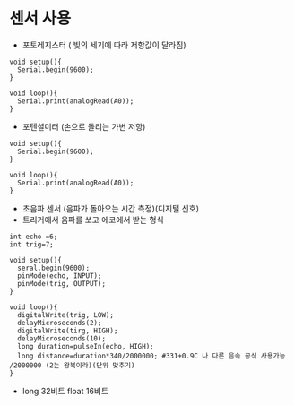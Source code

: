 # 센서 사용
- 포토레지스터 ( 빛의 세기에 따라 저항값이 달라짐)
```
void setup(){
  Serial.begin(9600);
}

void loop(){
  Serial.print(analogRead(A0));
}

```

- 포텐셜미터 (손으로 돌리는 가변 저항)
```
void setup(){
  Serial.begin(9600);
}

void loop(){
  Serial.print(analogRead(A0));
}
```

- 초음파 센서 (음파가 돌아오는 시간 측정)(디지털 신호)
- 트리거에서 음파를 쏘고 에코에서 받는 형식
```
int echo =6;
int trig=7;

void setup(){
  seral.begin(9600);     
  pinMode(echo, INPUT);
  pinMode(trig, OUTPUT);
}

void loop(){
  digitalWrite(trig, LOW);
  delayMicroseconds(2);
  digitalWrite(tirg, HIGH);
  delayMicroseconds(10);
  long duration=pulseIn(echo, HIGH);
  long distance=duration*340/2000000; #331+0.9C 나 다른 음속 공식 사용가능 /2000000 (2는 왕복이라)(단위 맞추기)
}
```
- long 32비트 float 16비트